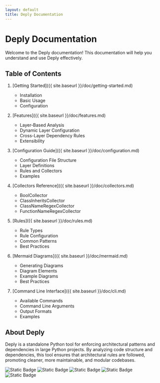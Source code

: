 ```yaml
---
layout: default
title: Deply Documentation
---
```


# Deply Documentation

Welcome to the Deply documentation! This documentation will help you understand and use Deply effectively.

## Table of Contents

1. [Getting Started]({{ site.baseurl }}/doc/getting-started.md)
   - Installation
   - Basic Usage
   - Configuration

2. [Features]({{ site.baseurl }}/doc/features.md)
   - Layer-Based Analysis
   - Dynamic Layer Configuration
   - Cross-Layer Dependency Rules
   - Extensibility

3. [Configuration Guide]({{ site.baseurl }}/doc/configuration.md)
   - Configuration File Structure
   - Layer Definitions
   - Rules and Collectors
   - Examples

4. [Collectors Reference]({{ site.baseurl }}/doc/collectors.md)
   - BoolCollector
   - ClassInheritsCollector
   - ClassNameRegexCollector
   - FunctionNameRegexCollector

5. [Rules]({{ site.baseurl }}/doc/rules.md)
   - Rule Types
   - Rule Configuration
   - Common Patterns
   - Best Practices

6. [Mermaid Diagrams]({{ site.baseurl }}/doc/mermaid.md)
   - Generating Diagrams
   - Diagram Elements
   - Example Diagrams
   - Best Practices

7. [Command Line Interface]({{ site.baseurl }}/doc/cli.md)
   - Available Commands
   - Command Line Arguments
   - Output Formats
   - Examples

## About Deply

Deply is a standalone Python tool for enforcing architectural patterns and dependencies in large Python projects. By analyzing code structure and dependencies, this tool ensures that architectural rules are followed, promoting cleaner, more maintainable, and modular codebases.

![Static Badge](https://img.shields.io/badge/stable-v0.8.0-319cd2)
![Static Badge](https://img.shields.io/badge/downloads->2_k_month-2282c2)
![Static Badge](https://img.shields.io/badge/test-passing-98c525)
![Static Badge](https://img.shields.io/badge/coverage-85%25-98c525)
![Static Badge](https://img.shields.io/badge/python-3.8_|_3.9_|3.10_|_3.11_|_3.12-98c525)
